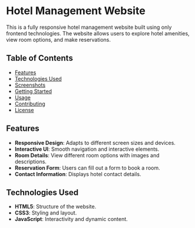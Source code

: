 # Hotel Management Website
This is a fully responsive hotel management website built using only frontend technologies. The website allows users to explore hotel amenities, view room options, and make reservations.

## Table of Contents

- [Features](#features)
- [Technologies Used](#technologies-used)
- [Screenshots](#screenshots)
- [Getting Started](#getting-started)
- [Usage](#usage)
- [Contributing](#contributing)
- [License](#license)

## Features

- **Responsive Design**: Adapts to different screen sizes and devices.
- **Interactive UI**: Smooth navigation and interactive elements.
- **Room Details**: View different room options with images and descriptions.
- **Reservation Form**: Users can fill out a form to book a room.
- **Contact Information**: Displays hotel contact details.

## Technologies Used

- **HTML5**: Structure of the website.
- **CSS3**: Styling and layout.
- **JavaScript**: Interactivity and dynamic content.


